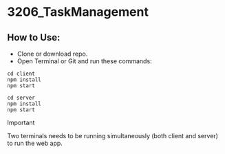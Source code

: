 ﻿# 3206_TaskManagement

## How to Use:
- Clone or download repo.
- Open Terminal or Git and run these commands:
```
cd client
npm install
npm start
```
```
cd server
npm install
npm start
```

> [!IMPORTANT]
> Two terminals needs to be running simultaneously (both client and server) to run the web app.
